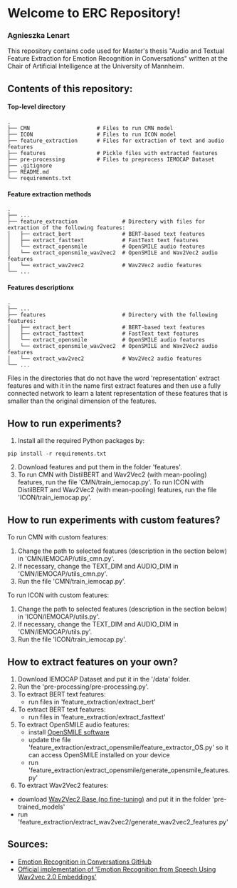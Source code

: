 # Welcome to ERC Repository!
### Agnieszka Lenart
This repository contains code used for Master's thesis "Audio and Textual Feature Extraction for Emotion Recognition in Conversations" written at the Chair of Artificial Intelligence at the University of Mannheim.

## Contents of this repository:

#### Top-level directory
    .
    ├── CMN                     # Files to run CMN model 
    ├── ICON                    # Files to run ICON model 
    ├── feature_extraction      # Files for extraction of text and audio features
    ├── features                # Pickle files with extracted features
    ├── pre-processing          # Files to preprocess IEMOCAP Dataset
    ├── .gitignore
    ├── README.md
    └── requirements.txt

#### Feature extraction methods
    .
    ├── ...
    ├── feature_extraction              # Directory with files for extraction of the following features:
    │   ├── extract_bert                # BERT-based text features
    │   ├── extract_fasttext            # FastText text features
    │   └── extract_opensmile           # OpenSMILE audio features
    │   └── extract_opensmile_wav2vec2  # OpenSMILE and Wav2Vec2 audio features
    │   └── extract_wav2vec2            # Wav2Vec2 audio features
    └── ...
#### Features descriptionx
    .
    ├── ...
    ├── features                        # Directory with the following features:
    │   ├── extract_bert                # BERT-based text features
    │   ├── extract_fasttext            # FastText text features
    │   └── extract_opensmile           # OpenSMILE audio features
    │   └── extract_opensmile_wav2vec2  # OpenSMILE and Wav2Vec2 audio features
    │   └── extract_wav2vec2            # Wav2Vec2 audio features
    └── ...
Files in the directories that do not have the word 'representation' extract features and with it in the name first extract features and then use a fully connected network to learn a latent representation of these features that is smaller than the original dimension of the features.

  
## How to run experiments?
1. Install all the required Python packages by:
```
pip install -r requirements.txt
```
2. Download features and put them in the folder 'features'.
3. To run CMN with DistilBERT and Wav2Vec2 (with mean-pooling) features, run the file 'CMN/train_iemocap.py'.
   To run ICON with DistilBERT and Wav2Vec2 (with mean-pooling) features, run the file 'ICON/train_iemocap.py'.

## How to run experiments with custom features?
To run CMN with custom features:
1. Change the path to selected features (description in the section below) in 'CMN/IEMOCAP/utils_cmn.py'.
2. If necessary, change the TEXT_DIM and AUDIO_DIM in 'CMN/IEMOCAP/utils_cmn.py'.
3. Run the file 'CMN/train_iemocap.py'.

To run ICON with custom features:
1. Change the path to selected features (description in the section below) in 'ICON/IEMOCAP/utils.py'.
2. If necessary, change the TEXT_DIM and AUDIO_DIM in 'CMN/IEMOCAP/utils.py'.
3. Run the file 'ICON/train_iemocap.py'.



## How to extract features on your own?
1. Download IEMOCAP Dataset and put it in the '/data' folder.
2. Run the 'pre-processing/pre-processing.py'.
3. To extract BERT text features:
   - run files in 'feature_extraction/extract_bert'
4. To extract BERT text features:
   - run files in 'feature_extraction/extract_fasttext'
5. To extract OpenSMILE audio features:
   - install [OpenSMILE software](https://github.com/audeering/opensmile/releases/tag/v3.0.0)
   - update the file 'feature_extraction/extract_opensmile/feature_extractor_OS.py' so it can access OpenSMILE installed on your device
   - run 'feature_extraction/extract_opensmile/generate_opensmile_features.py'
6. To extract Wav2Vec2 features:
  - download [Wav2Vec2 Base (no fine-tuning)](https://github.com/facebookresearch/fairseq/blob/main/examples/wav2vec/README.md) and put it in the folder 'pre-trained_models'
  - run 'feature_extraction/extract_wav2vec2/generate_wav2vec2_features.py'


## Sources:
- [Emotion Recognition in Conversations GitHub](https://github.com/declare-lab/conv-emotion/tree/master)
- [Official implementation of 'Emotion Recognition from Speech Using Wav2vec 2.0 Embeddings'](https://github.com/habla-liaa/ser-with-w2v2/tree/master)

